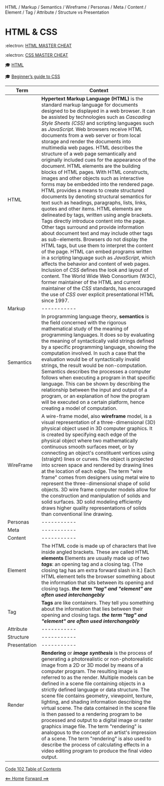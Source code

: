 HTML / Markup / Semantics / Wireframe / Personas / Meta / Content / Element / Tag / Attribute / Structure vs Presentation 

# HTML & CSS

:electron: [HTML MASTER CHEAT](https://overapi.com/html)

:electron: [CSS MASTER CHEAT](https://overapi.com/css)

:mortar_board: [HTML](https://html.spec.whatwg.org/multipage/)

:mortar_board: [Beginner’s guide to CSS](https://friendlybit.com/css/beginners-guide-to-css-and-standards/)


|**Term**|**Context**| 
| ----------- | ----------- |
| HTML      | **Hypertext Markup Language (HTML)** is the standard markup language for documents designed to be displayed in a web browser. It can be assisted by technologies such as *Cascading Style Sheets (CSS)* and scripting languages such as *JavaScript.* Web browsers receive HTML documents from a web server or from local storage and render the documents into multimedia web pages. HTML describes the structure of a web page semantically and originally included cues for the appearance of the document. HTML elements are the building blocks of HTML pages.  With HTML constructs, images and other objects such as interactive forms may be embedded into the rendered page. HTML provides a means to create structured documents by denoting structural semantics for text such as headings, paragraphs, lists, links, quotes and other items. HTML elements are delineated by tags, written using angle brackets. Tags directly introduce content into the page. Other tags surround and provide information about document text and may include other tags as sub-elements. Browsers do not display the HTML tags, but use them to interpret the content of the page. HTML can embed programs written in a scripting language such as *JavaScript*, which affects the behavior and content of web pages. Inclusion of *CSS* defines the look and layout of content. The World Wide Web Consortium (W3C), former maintainer of the HTML and current maintainer of the *CSS* standards, has encouraged the use of *CSS* over explicit presentational HTML since 1997.|
| Markup   | -----------| 
| Semantics | In programming language theory, **semantics** is the field concerned with the rigorous mathematical study of the meaning of programming languages. It does so by evaluating the meaning of syntactically valid strings defined by a specific programming language, showing the computation involved. In such a case that the evaluation would be of syntactically invalid strings, the result would be non-computation. Semantics describes the processes a computer follows when executing a program in that specific language. This can be shown by describing the relationship between the input and output of a program, or an explanation of how the program will be executed on a certain platform, hence creating a model of computation.|
| WireFrame      | A wire-frame model, also **wireframe** model, is a visual representation of a three-dimensional (3D) physical object used in 3D computer graphics. It is created by specifying each edge of the physical object where two mathematically continuous smooth surfaces meet, or by connecting an object's constituent vertices using (straight) lines or curves. The object is projected into screen space and rendered by drawing lines at the location of each edge. The term "wire frame" comes from designers using metal wire to represent the three-dimensional shape of solid objects. 3D wire frame computer models allow for the construction and manipulation of solids and solid surfaces. 3D solid modeling efficiently draws higher quality representations of solids than conventional line drawing. |
| Personas   | -----------        |
| Meta      | -----------       |
| Content   | -----------        |
| Element | The HTML code is made up of characters that live inside angled brackets. These are called HTML **elements** Elements are usually made up of two ***tags***: an opening tag and a closing tag. (The closing tag has am extra forward slash in it.) Each HTML element tells the browser something about the information that sits between its opening and closing tags. ***the term "tag" and "element" are often used interchangebly*** |
| Tag      | **Tags** are like containers. They tell you something about the information that lies between their opening and closing tags. ***the term "tag" and "element" are often used interchangebly***|
| Attribute   | -----------        |
| Structure   | -----------        |
| Presentation | ----------- |
| Render | **Rendering** or ***image synthesis*** is the process of generating a photorealistic or non-photorealistic image from a 2D or 3D model by means of a computer program. The resulting image is referred to as the render. Multiple models can be defined in a scene file containing objects in a strictly defined language or data structure. The scene file contains geometry, viewpoint, texture, lighting, and shading information describing the virtual scene. The data contained in the scene file is then passed to a rendering program to be processed and output to a digital image or raster graphics image file. The term "rendering" is analogous to the concept of an artist's impression of a scene. The term "rendering" is also used to describe the process of calculating effects in a video editing program to produce the final video output. |

[Code 102 Table of Contents](CodeFellows_102.md)

[<== Home](README.md) [Forward ==>](404)
